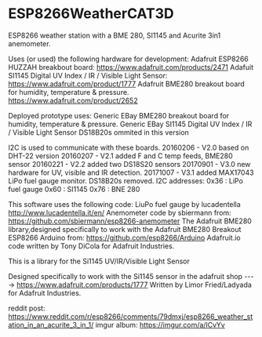 # ESP8266WeatherCAT3D
ESP8266 weather station with a BME 280, SI1145 and Acurite 3in1 anemometer.

Uses (or used) the following hardware for development:
  Adafruit ESP8266 HUZZAH breakbout board: https://www.adafruit.com/products/2471
  Adafuit SI1145 Digital UV Index / IR / Visible Light Sensor: https://www.adafruit.com/product/1777
  Adafruit BME280 breakout board for humidity, temperature & pressure. https://www.adafruit.com/product/2652
  
Deployed prototype uses:
  Generic EBay BME280 breakout board for humidity, temperature & pressure.
  Generic EBay SI1145 Digital UV Index / IR / Visible Light Sensor
  DS18B20s ommited in this version
  
 I2C is used to communicate with these boards.
 20160206 - V2.0 based on DHT-22 version
                      20160207 - V2.1 added F and C temp feeds, BME280 sensor
                      20160221 - V2.2 added two DS18S20 sensors
                      20170901 - V3.0 new hardware for UV, visible and IR detection.
                      20171007 - V3.1 added MAX17043 LiPo fuel gauge monitor. DS18B20s removed.
  I2C addresses:
  0x36 : LiPo fuel gauge 
  0x60 : SI1145 
  0x76 :  BNE 280
                 
 This software uses the following code:
 LiuPo fuel gauge by lucadentella http://www.lucadentella.it/en/
 Anemometer code by sbiermann from: https://github.com/sbiermann/esp8266-anemometer
 The Adafruit BME280 library,designed specifically to work with the Adafruit BME280 Breakout
 ESP8266 Arduino from: https://github.com/esp8266/Arduino
 Adafruit.io code written by Tony DiCola for Adafruit Industries.
 
 This is a library for the Si1145 UV/IR/Visible Light Sensor

 Designed specifically to work with the Si1145 sensor in the
 adafruit shop
 ----> https://www.adafruit.com/products/1777
 Written by Limor Fried/Ladyada for Adafruit Industries. 


reddit post: https://www.reddit.com/r/esp8266/comments/79dmxj/esp8266_weather_station_in_an_acurite_3_in_1/
imgur album: https://imgur.com/a/ICvYv
